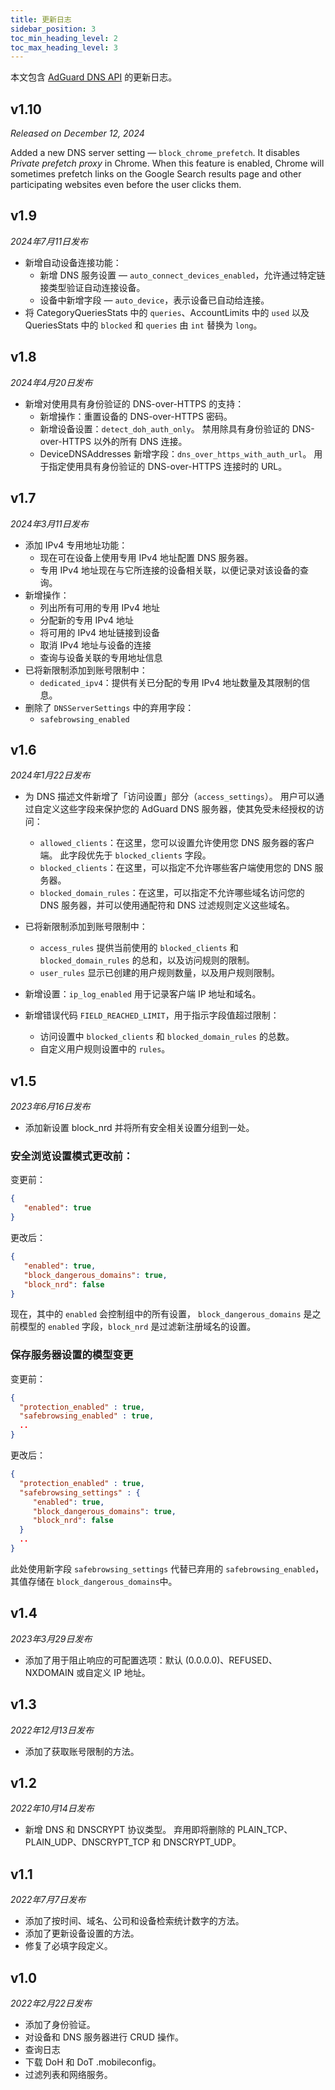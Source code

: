 ```yaml
---
title: 更新日志
sidebar_position: 3
toc_min_heading_level: 2
toc_max_heading_level: 3
---
```


<!--
    Changelog is from here:
    https://api.adguard-dns.io/static/api/CHANGELOG.md
-->

本文包含 [AdGuard DNS API](private-dns/api/overview.md) 的更新日志。

## v1.10

_Released on December 12, 2024_

Added a new DNS server setting — `block_chrome_prefetch`. It disables _Private prefetch proxy_ in Chrome. When this feature is enabled, Chrome will sometimes prefetch links on the Google Search results page and other participating websites even before the user clicks them.

## v1.9

_2024年7月11日发布_

- 新增自动设备连接功能：
  - 新增 DNS 服务设置 — `auto_connect_devices_enabled`，允许通过特定链接类型验证自动连接设备。
  - 设备中新增字段 — `auto_device`，表示设备已自动给连接。
- 将 CategoryQueriesStats 中的 `queries`、AccountLimits 中的 `used` 以及 QueriesStats 中的 `blocked` 和 `queries` 由 `int` 替换为 `long`。

## v1.8

_2024年4月20日发布_

- 新增对使用具有身份验证的 DNS-over-HTTPS 的支持：
  - 新增操作：重置设备的 DNS-over-HTTPS 密码。
  - 新增设备设置：`detect_doh_auth_only`。 禁用除具有身份验证的 DNS-over-HTTPS 以外的所有 DNS 连接。
  - DeviceDNSAddresses 新增字段：`dns_over_https_with_auth_url`。 用于指定使用具有身份验证的 DNS-over-HTTPS 连接时的 URL。

## v1.7

_2024年3月11日发布_

- 添加 IPv4 专用地址功能：
  - 现在可在设备上使用专用 IPv4 地址配置 DNS 服务器。
  - 专用 IPv4 地址现在与它所连接的设备相关联，以便记录对该设备的查询。
- 新增操作：
  - 列出所有可用的专用 IPv4 地址
  - 分配新的专用 IPv4 地址
  - 将可用的 IPv4 地址链接到设备
  - 取消 IPv4 地址与设备的连接
  - 查询与设备关联的专用地址信息
- 已将新限制添加到账号限制中：
  - `dedicated_ipv4`：提供有关已分配的专用 IPv4 地址数量及其限制的信息。
- 删除了 `DNSServerSettings` 中的弃用字段：
  - `safebrowsing_enabled`

## v1.6

_2024年1月22日发布_

- 为 DNS 描述文件新增了「访问设置」部分（`access_settings`）。 用户可以通过自定义这些字段来保护您的 AdGuard DNS 服务器，使其免受未经授权的访问：

  - `allowed_clients`：在这里，您可以设置允许使用您 DNS 服务器的客户端。 此字段优先于 `blocked_clients` 字段。
  - `blocked_clients`：在这里，可以指定不允许哪些客户端使用您的 DNS 服务器。
  - `blocked_domain_rules`：在这里，可以指定不允许哪些域名访问您的 DNS 服务器，并可以使用通配符和 DNS 过滤规则定义这些域名。

- 已将新限制添加到账号限制中：

  - `access_rules` 提供当前使用的 `blocked_clients` 和 `blocked_domain_rules` 的总和，以及访问规则的限制。
  - `user_rules` 显示已创建的用户规则数量，以及用户规则限制。

- 新增设置：`ip_log_enabled` 用于记录客户端 IP 地址和域名。

- 新增错误代码 `FIELD_REACHED_LIMIT`，用于指示字段值超过限制：

  - 访问设置中 `blocked_clients` 和 `blocked_domain_rules` 的总数。
  - 自定义用户规则设置中的 `rules`。

## v1.5

_2023年6月16日发布_

- 添加新设置 block_nrd 并将所有安全相关设置分组到一处。

### 安全浏览设置模式更改前：

变更前：

```json
{
   "enabled": true
}
```

更改后：

```json
{
   "enabled": true,
   "block_dangerous_domains": true,
   "block_nrd": false
}
```

现在，其中的 `enabled` 会控制组中的所有设置， `block_dangerous_domains` 是之前模型的 `enabled` 字段，`block_nrd` 是过滤新注册域名的设置。

### 保存服务器设置的模型变更

变更前：

```json
{
  "protection_enabled" : true,
  "safebrowsing_enabled" : true,
  ..
}
```

更改后：

```json
{
  "protection_enabled" : true,
  "safebrowsing_settings" : {
     "enabled": true,
     "block_dangerous_domains": true,
     "block_nrd": false
  }
  ..
}
```

此处使用新字段 `safebrowsing_settings` 代替已弃用的 `safebrowsing_enabled`，其值存储在 `block_dangerous_domains`中。

## v1.4

_2023年3月29日发布_

- 添加了用于阻止响应的可配置选项：默认 (0.0.0.0)、REFUSED、NXDOMAIN 或自定义 IP 地址。

## v1.3

_2022年12月13日发布_

- 添加了获取账号限制的方法。

## v1.2

_2022年10月14日发布_

- 新增 DNS 和 DNSCRYPT 协议类型。 弃用即将删除的 PLAIN_TCP、PLAIN_UDP、DNSCRYPT_TCP 和 DNSCRYPT_UDP。

## v1.1

_2022年7月7日发布_

- 添加了按时间、域名、公司和设备检索统计数字的方法。
- 添加了更新设备设置的方法。
- 修复了必填字段定义。

## v1.0

_2022年2月22日发布_

- 添加了身份验证。
- 对设备和 DNS 服务器进行 CRUD 操作。
- 查询日志
- 下载 DoH 和 DoT .mobileconfig。
- 过滤列表和网络服务。
